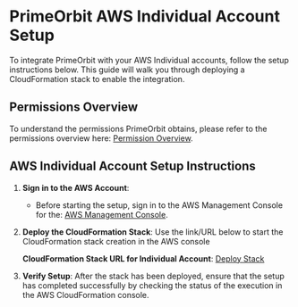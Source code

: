 # PrimeOrbit AWS Individual Account Setup 
To integrate PrimeOrbit with your AWS Individual accounts, follow the setup instructions below. This guide will walk you through deploying a CloudFormation stack to enable the integration.

## Permissions Overview
To understand the permissions PrimeOrbit obtains, please refer to the permissions overview here: [Permission Overview](permissions-overview.md).

## AWS Individual Account Setup Instructions

1. **Sign in to the AWS Account**:
   - Before starting the setup, sign in to the AWS Management Console for the: [AWS Management Console](https://console.aws.amazon.com/).   

2. **Deploy the CloudFormation Stack**: Use the link/URL below to start the CloudFormation stack creation in the AWS console

   **CloudFormation Stack URL for Individual Account**:
[Deploy Stack](https://us-east-1.console.aws.amazon.com/cloudformation/home?region=us-east-1#/stacks/create/review?templateURL=https://prime-orbit-setup.s3.amazonaws.com/v2/aws-individual-new-cur-setup-v2.yml&param_TargetAccountId=115525691254&stackName=POKeylessSetupV2R1)

4. **Verify Setup**: After the stack has been deployed, ensure that the setup has completed successfully by checking the status of the execution in the AWS CloudFormation console.